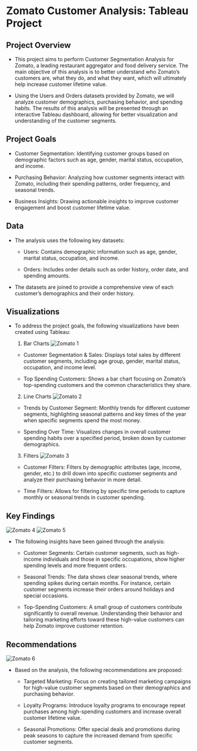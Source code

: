 # Zomato Customer Analysis: Tableau Project

## Project Overview
   - This project aims to perform Customer Segmentation Analysis for Zomato, a leading restaurant aggregator and food delivery service. The main objective of this analysis is to better understand who Zomato’s customers are, what they do, and what they want, which will ultimately help increase customer lifetime value.

   - Using the Users and Orders datasets provided by Zomato, we will analyze customer demographics, purchasing behavior, and spending habits. The results of this analysis will be presented through an interactive Tableau dashboard, allowing for better visualization and understanding of the customer segments.

## Project Goals

  - Customer Segmentation: Identifying customer groups based on demographic factors such as age, gender, marital status, occupation, and income.

  - Purchasing Behavior: Analyzing how customer segments interact with Zomato, including their spending patterns, order frequency, and seasonal trends.

  - Business Insights: Drawing actionable insights to improve customer engagement and boost customer lifetime value.

## Data

  - The analysis uses the following key datasets:

    - Users: Contains demographic information such as age, gender, marital status, occupation, and income.

    - Orders: Includes order details such as order history, order date, and spending amounts.

  - The datasets are joined to provide a comprehensive view of each customer’s demographics and their order history.

## Visualizations

  - To address the project goals, the following visualizations have been created using Tableau:

    1. Bar Charts
![Zomato 1](https://github.com/user-attachments/assets/1f31b7f9-c3d8-4fe6-8abf-6ca8f395568a)

      - Customer Segmentation & Sales: Displays total sales by different customer segments, including age group, gender, marital status, occupation, and income level.

      - Top Spending Customers: Shows a bar chart focusing on Zomato’s top-spending customers and the common characteristics they share.

    2. Line Charts
![Zomato 2](https://github.com/user-attachments/assets/8f53ed84-918d-4a16-bd96-d8c2b16bacc1)

      - Trends by Customer Segment: Monthly trends for different customer segments, highlighting seasonal patterns and key times of the year when specific segments spend the most money.

      - Spending Over Time: Visualizes changes in overall customer spending habits over a specified period, broken down by customer demographics.

    3. Filters
![Zomato 3](https://github.com/user-attachments/assets/7fe740ed-fee4-41cf-bac5-6d9e364668b3)

      - Customer Filters: Filters by demographic attributes (age, income, gender, etc.) to drill down into specific customer segments and analyze their purchasing behavior in more detail.

      - Time Filters: Allows for filtering by specific time periods to capture monthly or seasonal trends in customer spending.

## Key Findings
![Zomato 4](https://github.com/user-attachments/assets/69440ea7-ce69-4281-a994-8975795ce460)
![Zomato 5](https://github.com/user-attachments/assets/09671059-ecab-4a9f-9808-6c4eb8b6dbe8)

  - The following insights have been gained through the analysis:

    - Customer Segments: Certain customer segments, such as high-income individuals and those in specific occupations, show higher spending levels and more frequent orders.
    
    - Seasonal Trends: The data shows clear seasonal trends, where spending spikes during certain months. For instance, certain customer segments increase their orders around holidays and special occasions.

    - Top-Spending Customers: A small group of customers contribute significantly to overall revenue. Understanding their behavior and tailoring marketing efforts toward these high-value customers can help Zomato improve customer retention.

## Recommendations
![Zomato 6](https://github.com/user-attachments/assets/3801faf5-ec44-4296-a340-b4e3d51a294d)

  - Based on the analysis, the following recommendations are proposed:

    - Targeted Marketing: Focus on creating tailored marketing campaigns for high-value customer segments based on their demographics and purchasing behavior.

    - Loyalty Programs: Introduce loyalty programs to encourage repeat purchases among high-spending customers and increase overall customer lifetime value.

    - Seasonal Promotions: Offer special deals and promotions during peak seasons to capture the increased demand from specific customer segments.

